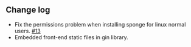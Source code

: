 ## Change log

- Fix the permissions problem when installing sponge for linux normal users. [#13](https://github.com/zhufuyi/sponge/issues/13)
- Embedded front-end static files in gin library.
